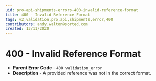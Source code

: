 ```yaml
---
uid: pro-api-shipments-errors-400-invalid-reference-format
title: 400 - Invalid Reference Format
tags: v2,validation,pro,api,shipments,error,400
contributors: andy.walton@sorted.com
created: 13/11/2020
---
```

# 400 - Invalid Reference Format

* **Parent Error Code** - `400 validation_error`
* **Description** - A provided reference was not in the correct format.